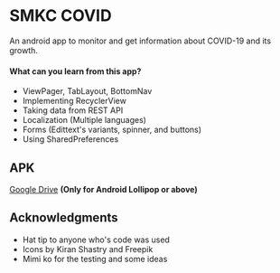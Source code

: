 # SMKC COVID
An android app to monitor and get information about COVID-19 and its growth.

#### What can you learn from this app?
  * ViewPager, TabLayout, BottomNav
  * Implementing RecyclerView
  * Taking data from REST API
  * Localization (Multiple languages)
  * Forms (Edittext's variants, spinner, and buttons)
  * Using SharedPreferences

## APK

[Google Drive](https://drive.google.com/file/d/1xxbVPXqttWq0aniynJ8Mk7fMoyYgxGOA/view?usp=sharing) **(Only for Android Lollipop or above)**

## Acknowledgments
* Hat tip to anyone who's code was used
* Icons by Kiran Shastry and Freepik
* Mimi ko for the testing and some ideas
